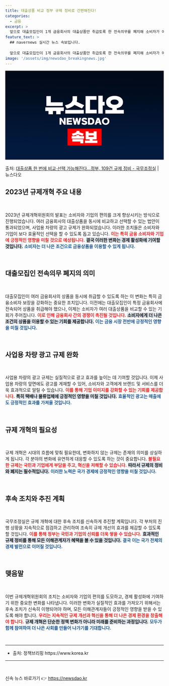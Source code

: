 ```yaml
---
title: 대출상품 비교 정부 규제 정비로 간편해진다!
categories:
  - 금융
excerpt: >
  앞으로 대출모집인이 1개 금융회사의 대출상품만 취급토록 한 전속의무를 폐지해 소비자가 여러 금융회사 상품을 …
feature_text: >
  ## navernews 실시간 뉴스 속보입니다.

  앞으로 대출모집인이 1개 금융회사의 대출상품만 취급토록 한 전속의무를 폐지해 소비자가 여러 금융회사 상품을 …
image: '/assets/img/newsdao_breakingnews.jpg'
---
```


![뉴스다오 속보](/assets/img/newsdao_breakingnews.jpg)

<p>출처: <a href="https://newsdao.kr/2173" rel="dofollow">대출상품 한 번에 비교·선택 가능해진다…정부, 109건 규제 정비 - 국무조정실</a> | 뉴스다오</p>

<h2 data-ke-size="size26">2023년 규제개혁 주요 내용</h2>
<p data-ke-size="size16">&nbsp;</p>
<p data-ke-size="size16">2023년 규제개혁위원회의 발표는 소비자와 기업의 편의를 크게 향상시키는 방식으로 진행되었습니다. 여러 금융회사의 대출상품을 동시에 비교하고 선택할 수 있는 법안이 통과되었으며, 사업용 차량의 광고 규제가 완화되었습니다. 이러한 조치들은 소비자와 기업이 보다 효율적인 선택을 할 수 있도록 돕고 있습니다. <b><span style="color: #ee2323;">이는 특히 금융 소비자와 기업에 긍정적인 영향을 미칠 것으로 예상됩니다.</span></b> <b><span style="background-color: #21538527;">결국 이러한 변화는 경제 활성화에 기여할 것입니다.</span></b> <b><span style="color: #1a5490;">소비자는 더 나은 조건으로 금융상품을 이용할 수 있게 됩니다.</span></b></p>
<p data-ke-size="size16">&nbsp;</p>

<h2 data-ke-size="size26">대출모집인 전속의무 폐지의 의미</h2>
<p data-ke-size="size16">&nbsp;</p>
<p data-ke-size="size16">대출모집인이 여러 금융회사의 상품을 동시에 취급할 수 있도록 하는 이 변화는 특히 금융소비자 보장을 강화하는 중요한 조치입니다. 이전에는 대출모집인이 특정 금융회사에 전속되어 상품을 취급해야 했으나, 이제는 소비자가 여러 대출상품을 비교할 수 있는 기회가 주어집니다. <b><span style="color: #ee2323;">이로 인해 금융회사 간의 경쟁이 촉진될 것입니다.</span></b> <b><span style="background-color: #21538527;">소비자에게 더 나은 조건의 상품을 이용할 수 있는 기회를 제공합니다.</span></b> <b><span style="color: #1a5490;">이는 금융 시장 전반에 긍정적인 영향을 미칠 것입니다.</span></b></p>
<p data-ke-size="size16">&nbsp;</p>

<h2 data-ke-size="size26">사업용 차량 광고 규제 완화</h2>
<p data-ke-size="size16">&nbsp;</p>
<p data-ke-size="size16">사업용 차량의 광고 규제는 실질적으로 광고 효과를 높이는 데 기여할 것입니다. 이제 사업용 차량의 앞면에도 광고를 게재할 수 있어, 소비자와 고객에게 브랜드 및 서비스를 더욱 효과적으로 알릴 수 있습니다. <b><span style="color: #ee2323;">이를 통해 기업 이미지를 강화할 수 있는 기회를 제공합니다.</span></b> <b><span style="background-color: #21538527;">특히 택배나 물류업체에 긍정적인 영향을 미칠 것입니다.</span></b> <b><span style="color: #1a5490;">효율적인 광고는 매출에도 긍정적인 효과를 가져올 것입니다.</span></b></p>
<p data-ke-size="size16">&nbsp;</p>

<h2 data-ke-size="size26">규제 개혁의 필요성</h2>
<p data-ke-size="size16">&nbsp;</p>
<p data-ke-size="size16">규제 개혁은 시대의 흐름에 맞춰 필요한데, 변화하지 않는 규제는 존재의 의미를 상실하게 됩니다. 각 분야의 변화에 유연하게 대응할 수 있도록 하는 것이 중요합니다. <b><span style="color: #ee2323;">불필요한 규제는 국민과 기업에게 부담을 주고, 혁신을 저해할 수 있습니다.</span></b> <b><span style="background-color: #21538527;">따라서 규제의 정비와 폐지는 필수적입니다.</span></b> <b><span style="color: #1a5490;">이러한 노력은 국가 경제에 긍정적인 영향을 미칠 것입니다.</span></b></p>
<p data-ke-size="size16">&nbsp;</p>

<h2 data-ke-size="size26">후속 조치와 추진 계획</h2>
<p data-ke-size="size16">&nbsp;</p>
<p data-ke-size="size16">국무조정실은 규제 개혁에 대한 후속 조치를 신속하게 추진할 계획입니다. 각 부처의 진행 상황을 지속적으로 점검하고 관리하여 조속히 규제 개선의 효과를 체감할 수 있도록 할 것입니다. <b><span style="color: #ee2323;">이를 통해 정부는 국민과 기업의 신뢰를 더욱 쌓을 수 있습니다.</span></b> <b><span style="background-color: #21538527;">효과적인 규제 정비를 통해 모든 이해관계자가 혜택을 볼 수 있을 것입니다.</span></b> <b><span style="color: #1a5490;">결국 이는 국가 전체의 경제 발전으로 이어질 것입니다.</span></b></p>
<p data-ke-size="size16">&nbsp;</p>

<h2 data-ke-size="size26">맺음말</h2>
<p data-ke-size="size16">&nbsp;</p>
<p data-ke-size="size16">이번 규제개혁위원회의 조치는 소비자와 기업의 편의를 도모하고, 경제 활성화에 기여하기 위한 중요한 변화를 나타냅니다. 이러한 변화가 실질적인 효과를 가져오기 위해서는 후속 조치가 신속히 이행되어야 하며, 모든 이해관계자들이 긍정적인 영향을 받을 수 있도록 해야 합니다. <b><span style="color: #ee2323;">우리는 지속적인 규제 개선과 혁신을 통해 더 나은 경제 환경을 창출해야 합니다.</span></b> <b><span style="background-color: #21538527;">규제 개혁은 단순한 정책 변화가 아니라 미래를 준비하는 과정입니다.</span></b> <b><span style="color: #1a5490;">모두가 함께 참여하여 더 나은 사회를 만들어 나가기를 기대합니다.</span></b></p>
<p data-ke-size="size16">&nbsp;</p>

<hr/>
<ul>
    <li>출처: 정책브리핑 https://www.korea.kr</li>
</ul>
<hr/>
<p data-ke-size="size16">&nbsp;</p> 
 

신속 뉴스 바로가기 👉 <a href="https://newsdao.kr" rel="dofollow">https://newsdao.kr</a>


